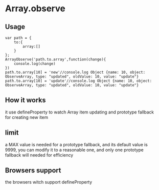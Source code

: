 # Array.observe

## Usage

    var path = {
        to:{
            array:[]
        }
    };
    ArrayObserve('path.to.array',function(change){
        console.log(change)
    })
    path.to.array[10] = 'new'//console.log Object {name: 10, object: ObserveArray, type: "updated", oldValue: 10, value: "update"}
    path.to.array[10] = 'update'//console.log Object {name: 10, object: ObserveArray, type: "updated", oldValue: 10, value: "update"}

## How it works
it use defineProperty to watch Array item updating and prototype fallback for creating new item

## limit
a MAX value is needed for a prototype fallback, and its default value is 9999, you can modify it to a reasonable one,
and only one prototype fallback will needed for efficiency

## Browsers support

the browsers witch support defineProperty



